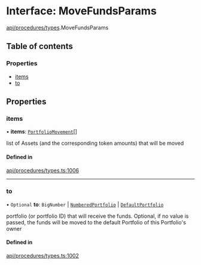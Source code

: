 # Interface: MoveFundsParams

[api/procedures/types](../wiki/api.procedures.types).MoveFundsParams

## Table of contents

### Properties

- [items](../wiki/api.procedures.types.MoveFundsParams#items)
- [to](../wiki/api.procedures.types.MoveFundsParams#to)

## Properties

### items

• **items**: [`PortfolioMovement`](../wiki/types.PortfolioMovement)[]

list of Assets (and the corresponding token amounts) that will be moved

#### Defined in

[api/procedures/types.ts:1006](https://github.com/PolymeshAssociation/polymesh-sdk/blob/2d3ac2ae/src/api/procedures/types.ts#L1006)

___

### to

• `Optional` **to**: `BigNumber` \| [`NumberedPortfolio`](../wiki/api.entities.NumberedPortfolio.NumberedPortfolio) \| [`DefaultPortfolio`](../wiki/api.entities.DefaultPortfolio.DefaultPortfolio)

portfolio (or portfolio ID) that will receive the funds. Optional, if no value is passed, the funds will be moved to the default Portfolio of this Portfolio's owner

#### Defined in

[api/procedures/types.ts:1002](https://github.com/PolymeshAssociation/polymesh-sdk/blob/2d3ac2ae/src/api/procedures/types.ts#L1002)
